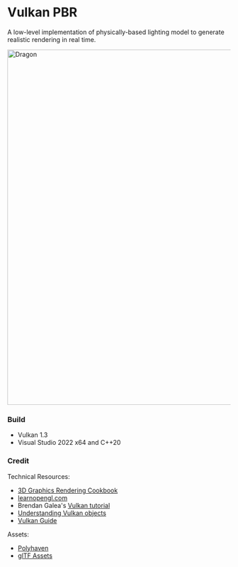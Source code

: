 # Vulkan PBR

A low-level implementation of physically-based lighting model to generate realistic rendering in real time.

<img width="800" alt="Dragon" src="https://github.com/azer89/HelloVulkan/assets/790432/5ad0044f-a445-4587-90fc-ed7fca9d811d">

### Build
* Vulkan 1.3
* Visual Studio 2022 x64 and C++20

### Credit
Technical Resources:
* [3D Graphics Rendering Cookbook](https://github.com/PacktPublishing/3D-Graphics-Rendering-Cookbook)
* [learnopengl.com](https://learnopengl.com/)
* Brendan Galea's [Vulkan tutorial](https://www.youtube.com/watch?v=Y9U9IE0gVHA&list=PL8327DO66nu9qYVKLDmdLW_84-yE4auCR)
* [Understanding Vulkan objects](https://gpuopen.com/learn/understanding-vulkan-objects/)
* [Vulkan Guide](https://vkguide.dev/)

Assets:
* [Polyhaven](https://polyhaven.com/)
* [glTF Assets](https://github.com/KhronosGroup/glTF-Sample-Assets)
